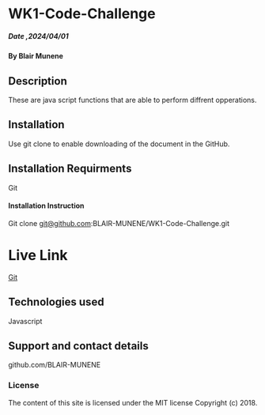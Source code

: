 # WK1-Code-Challenge

##### Date ,2024/04/01

#### By **Blair Munene**

## Description

These are java script functions that are able to perform diffrent opperations.

## Installation

Use git clone to enable downloading of the document in the GitHub.

## Installation Requirments

Git

#### Installation Instruction

Git clone git@github.com:BLAIR-MUNENE/WK1-Code-Challenge.git

# Live Link

[Git](https://github.com/BLAIR-MUNENE/WK1-Code-Challenge)

## Technologies used

Javascript

## Support and contact details

github.com/BLAIR-MUNENE

### License

The content of this site is licensed under the MIT license
Copyright (c) 2018.
